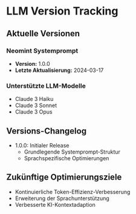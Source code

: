 # LLM Version Tracking

## Aktuelle Versionen

### Neomint Systemprompt
- **Version:** 1.0.0
- **Letzte Aktualisierung:** 2024-03-17

### Unterstützte LLM-Modelle
- Claude 3 Haiku
- Claude 3 Sonnet
- Claude 3 Opus

## Versions-Changelog
- 1.0.0: Initialer Release
  - Grundlegende Systemprompt-Struktur
  - Sprachspezifische Optimierungen

## Zukünftige Optimierungsziele
- Kontinuierliche Token-Effizienz-Verbesserung
- Erweiterung der Sprachunterstützung
- Verbesserte KI-Kontextadaption